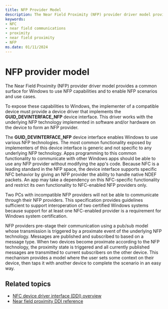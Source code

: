 ```yaml
---
title: NFP Provider Model
description: The Near Field Proximity (NFP) provider driver model provides a common surface for Windows to use NFP capabilities and to enable NFP scenarios and use cases.
keywords:
- NFC
- near field communications
- proximity
- near field proximity
- NFP
ms.date: 01/11/2024
---
```


# NFP provider model

The Near Field Proximity (NFP) provider driver model provides a common surface for Windows to use NFP capabilities and to enable NFP scenarios and use cases.

To expose these capabilities to Windows, the implementer of a compatible device must provide a device driver that implements the **GUID_DEVINTERFACE_NFP** device interface. This driver works with the underlying NFP technology implemented in software and/or hardware on the device to form an NFP provider.

The **GUID_DEVINTERFACE_NFP** device interface enables Windows to use various NFP technologies. The most common functionality exposed by implementers of this device interface is generic and not specific to any underlying NFP technology. Apps programming to this common functionality to communicate with other Windows apps should be able to use any NFP provider without modifying the app's code. Because NFC is a leading standard in the NFP space, the device interface supports specific NFC behavior by giving an NFP provider the ability to handle native NDEF packets. An app may take a dependency on this NFC-specific functionality and restrict its own functionality to NFC-enabled NFP providers only.

Two PCs with incompatible NFP providers will not be able to communicate through their NFP providers. This specification provides guidelines sufficient to support interoperation of two certified Windows systems because support for at least one NFC-enabled provider is a requirement for Windows system certification.

NFP providers pre-stage their communication using a pub/sub model whose transmission is triggered by a proximate event of the underlying NFP technology. Messages are published and subscribed to based on a message type. When two devices become proximate according to the NFP technology, the proximity state is triggered and all currently published messages are transmitted to current subscribers on the other device. This mechanism provides a model where the user sets some context on their device, then taps it with another device to complete the scenario in an easy way.

## Related topics

- [NFC device driver interface (DDI) overview](/windows-hardware/drivers/ddi/_nfpdrivers)
- [Near field proximity DDI reference](/windows-hardware/drivers/ddi/_nfpdrivers)
